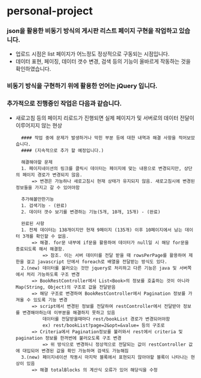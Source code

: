 # personal-project

### json을 활용한 비동기 방식의 게시판 리스트 페이지 구현을 작업하고 있습니다.
- 업로드 시점은 list 페이지가 어느정도 정상적으로 구동되는 시점입니다.
- 데이터 표현, 페이징, 데이터 갯수 변경, 검색 등의 기능이 올바르게 작동하는 것을 확인하였습니다.

### 비동기 방식을 구현하기 위에 활용한 언어는 jQuery 입니다.

### 추가적으로 진행중인 작업은 다음과 같습니다.
- 새로고침 등의 페이지 리로드가 진행되면 실제 페이지가 및 서버로의 데이터 전달이 이루어지지 않는 현상

		#### 작업 중에 문제가 발생하거나 막힌 부분 등에 대한 내역과 해결 사항을 적어보았습니다.
		#### (지속적으로 추가 할 예정입니다.)
		
		해결해야할 문제
		1. 페이지네이션의 링크를 클릭시 데이터는 페이지에 맞는 내용으로 변경되지만, 상단의 페이지 경로가 변경되지 않음.
			=> 변경은 가능하나 새로고침시 현재 상태가 유지되지 않음. 새로고침시에 변경된 정보들을 가지고 갈 수 있어야함

		추가해볼만한기능
		1. 검색기능 - (완료)
		2. 데이터 갯수 보기를 변경하는 기능(5개, 10개, 15개) - (완료)

		완료된 사항
		1. 전체 데이터는 138개이지만 현재 9페이지 (135개) 이후 10페이지에서 남는 데이터 3개를 확인할 수 없음.
			=> 해결. for문 내부에 if문을 활용하여 데이터가 null일 시 해당 for문을 종료되도록 해서 해결함.
				=> 참조. 이는 서버 데이터를 전달 받을 때 rowsPerPage를 활용하여 제한을 걸고 javascript 단에서 foreach로 배열을 전달받는 방식도 있다.
		2.(new) 데이터를 불러오는 것만 jquery로 처리하고 다른 기능은 java 및 서버쪽에서 처리 가능하도록 구조 변경
			=> BookRestController에서 List<Book>의 정보를 호출하는 것이 아니라 Map(String, Object)의 구조로 값을 전달받음
			=> 해당 구조로 변경하여 BookRestController에서 Pagination 정보를 가져올 수 있도록 기능 변경
			=> script에서 변경된 정보를 전달하여 restController에서 전달받아 정보를 변경해야하는데 이부분을 해결하지 못하고 있음
				데이터를 전달받을때마다 rest/bookList 경로가 변경되어야함
				ex) rest/bookList?page=2&opt=&value= 등의 구조로
			=> Criteria에서 Pagination정보를 불러와서 rest에서 criteria 및 pagination 정보를 한꺼번에 불러오도록 구조 변경
				=> 위 방식으로 변경하니 정상적으로 전달되는 값이 restController 값에 대입되어 변경된 값을 확인 가능하며 검색도 가능해짐
		3.(new) 페이지네이션 작동시 마지막 블록에서 표현되지 않아야할 블록이 나타나는 현상이 있음
			=> 해결 totalBlocks 의 계산식 오류가 있어 해당식을 수정

